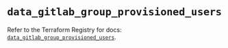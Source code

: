 # `data_gitlab_group_provisioned_users`

Refer to the Terraform Registry for docs: [`data_gitlab_group_provisioned_users`](https://registry.terraform.io/providers/gitlabhq/gitlab/18.4.0/docs/data-sources/group_provisioned_users).

